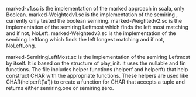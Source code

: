 marked-v1.sc is the implementation of the marked approach in scala, only Boolean.
marked-Weightedv1.sc is the implementation of the semiring , currently only tested the boolean semiring.
marked-Weightedv2.sc is the implementation of the semiring Leftmost which finds the left most matching and if not, NoLeft.
marked-Weightedv3.sc is the implementation of the semiring Leftlong which finds the left longest  matching and if not, NoLeftLong.

marked-SemiringLeftMost.sc is the implementation of the semiring Leftmost by itself. It is based on the structure of play_init. it uses the nullable and fin functions. The file includes helper functions (helperf and helperft) that help construct CHAR  with the appropriate functions. These helpers are used like CHAR(helperft('a')) to create a function for CHAR that accepts a tuple and returns either semiring.one or semiring.zero.